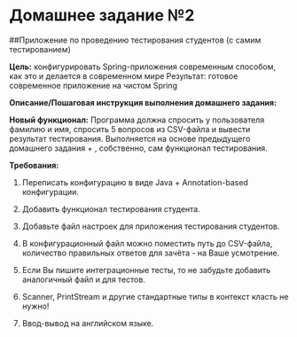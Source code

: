 # Домашнее задание №2
##Приложение по проведению тестирования студентов (с самим тестированием)

**Цель:** конфигурировать Spring-приложения современным способом, как это и делается в современном мире
Результат: готовое современное приложение на чистом Spring

**Описание/Пошаговая инструкция выполнения домашнего задания:**

**Новый функционал:**
Программа должна спросить у пользователя фамилию и имя, спросить 5 вопросов из CSV-файла и вывести результат тестирования.
Выполняется на основе предыдущего домашнего задания + , собственно, сам функционал тестирования.

**Требования:**

1. Переписать конфигурацию в виде Java + Annotation-based конфигурации.

2. Добавить функционал тестирования студента.

3. Добавьте файл настроек для приложения тестирования студентов.

4. В конфигурационный файл можно поместить путь до CSV-файла, количество правильных ответов для зачёта - на Ваше усмотрение.
5. Если Вы пишите интеграционные тесты, то не забудьте добавить аналогичный файл и для тестов.
6. Scanner, PrintStream и другие стандартные типы в контекст класть не нужно!
7. Ввод-вывод на английском языке.